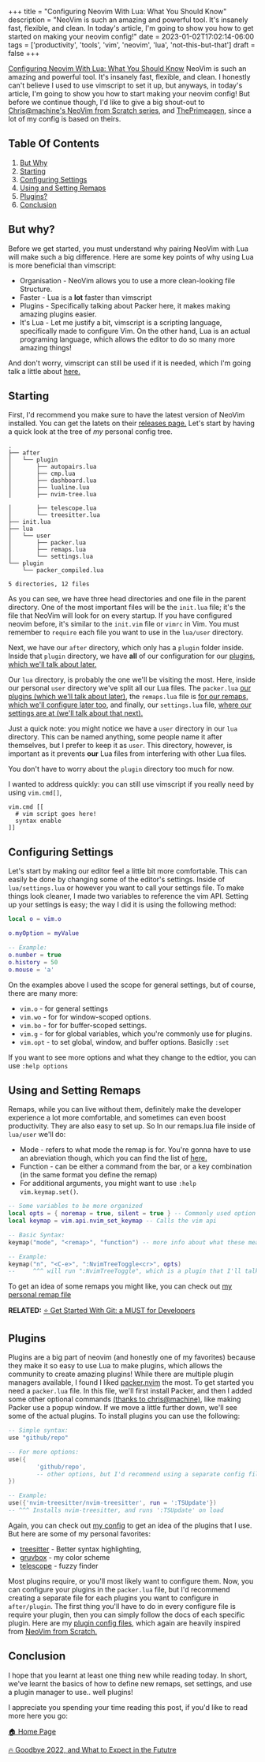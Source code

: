 +++
title = "Configuring Neovim With Lua: What You Should Know"
description = "NeoVim is such an amazing and powerful tool. It's insanely fast, flexible, and clean. In today's article, I'm going to show you how to get started on making your neovim config!"
date = 2023-01-02T17:02:14-06:00
tags = ['productivity', 'tools', 'vim', 'neovim', 'lua', 'not-this-but-that']
draft = false
+++

[Configuring Neovim With Lua: What You Should Know](https://dev-to-uploads.s3.amazonaws.com/uploads/articles/tz4474zp86nwj5tg9lwd.png)
NeoVim is such an amazing and powerful tool. It's insanely fast, flexible, and clean. I honestly can't
believe I used to use vimscript to set it up, but anyways, in today's article, I'm going to show you how to
start making your neovim config! But before we continue though, I'd like to give a big shout-out to
[Chris@machine's NeoVim from Scratch series](https://github.com/LunarVim/Neovim-from-scratch), and
[ThePrimeagen](https://github.com/ThePrimeagen/init.lua), since a lot of my config is based on theirs.
<!--more-->

## Table Of Contents
1. [But Why](#but-why)
2. [Starting](#starting)
3. [Configuring Settings ](#configuring-settings)
4. [Using and Setting Remaps](#using-and-setting-remaps)
5. [Plugins?](#plugins)
6. [Conclusion](#conclusion)

## But why?
Before we get started, you must understand why pairing NeoVim with Lua will make such a big
difference. Here are some key points of why using Lua is more beneficial than vimscript:
* Organisation - NeoVim allows you to use a more clean-looking file Structure.
* Faster - Lua is a **lot** faster than vimscript
* Plugins - Specifically talking about Packer here, it makes making amazing plugins easier.
* It's Lua - Let me justify a bit, vimscript is a scripting language, specifically made to configure Vim. On the other hand, Lua is an actual programing language, which allows the editor to do so many more amazing things!

And don't worry, vimscript can still be used if it is needed, which I'm going talk a little about
[here.](#starting-out-and-understanding-the-file-structure)

## Starting
First, I'd recommend you make sure to have the latest version of NeoVim installed. You can get the
latets on their [releases page.](https://github.com/neovim/neovim/releases) Let's start by having 
a quick look at the tree of _my_ personal config tree.
```
.
├── after
│   └── plugin
│       ├── autopairs.lua
│       ├── cmp.lua
│       ├── dashboard.lua
│       ├── lualine.lua
│       ├── nvim-tree.lua

│       ├── telescope.lua
│       └── treesitter.lua
├── init.lua
├── lua
│   └── user
│       ├── packer.lua
│       ├── remaps.lua
│       └── settings.lua
└── plugin
    └── packer_compiled.lua

5 directories, 12 files
```
As you can see, we have three head directories and one file in the parent directory. One of the most
important files will be the `init.lua` file; it's the file that NeoVim will look for on every
startup. If you have configured neovim before, it's similar to the `init.vim` file or `vimrc` in
Vim. You must remember to `require` each file you want to use in the `lua/user` directory.

Next, we have our `after` directory, which only has a `plugin` folder inside. Inside that `plugin`
directory, we have **all** of our configuration for our [plugins, which we'll talk about
later.](#plugins)

Our `lua` directory, is probably the one we'll be visiting the most. Here, inside our personal `user` directory
we've split all our Lua files. The `packer.lua`  [our plugins (which we'll talk about later)](#plugins), the `remaps.lua`
file is [for our remaps, which we'll configure later too](#using-and-setting-remaps), and finally, our `settings.lua` file,
[where our settings are at (we'll talk about that next).](#configuring-settings)

Just a quick note: you might notice we have a `user` directory in our `lua` directory. This can be
named anything, some people name it after themselves, but I prefer to keep it as
`user`. This directory, however, is important as it prevents **our** Lua files from interfering with
other Lua files.

You don't have to worry about the `plugin`  directory too much for now.

I wanted to address quickly: you can still use vimscript if you really need by
using `vim.cmd[]`,
```vimscript
vim.cmd [[
  # vim script goes here!
  syntax enable
]]

```

## Configuring Settings
Let's start by making our editor feel a little bit more comfortable. This can easily be
done by changing some of the editor's settings. Inside of `lua/settings.lua` or however you want to
call your settings file. To make things look cleaner, I made two variables to reference the
vim API. Setting up your settings is easy; the way I did it is using the following
method:

```lua
local o = vim.o

o.myOption = myValue

-- Example:
o.number = true
o.history = 50
o.mouse = 'a'
```

On the examples above I used the scope for general settings, but of course, there are many more:
* `vim.o` - for general settings
* `vim.wo` - for for window-scoped options.
* `vim.bo` - for for buffer-scoped settings.
* `vim.g` - for for global variables, which you're commonly use for plugins.
* `vim.opt` - to set global, window, and buffer options. Basiclly `:set`

If you want to see more options and what they change to the edtior, you can use `:help options`

## Using and Setting Remaps
Remaps, while you can live without them, definitely make the developer experience a lot
more comfortable, and sometimes can even boost productivity. They are also easy to set up.
So In our remaps.lua file inside of `lua/user` we'll do:

* Mode - refers to what mode the remap is for. You're gonna have to use an abreviation though, which
you can find the list of [here.](https://github.com/nanotee/nvim-lua-guide#defining-mappings)
* Function - can be either a command from the bar, or a key combination (in the same format you
        define the remap)
* For additional arguments, you might want to use `:help vim.keymap.set()`.
```lua
-- Some variables to be more organized
local opts = { noremap = true, silent = true } -- Commonly used option
local keymap = vim.api.nvim_set_keymap -- Calls the vim api

-- Basic Syntax:
keymap("mode", "<remap>", "function") -- more info about what these mean above.

-- Example:
keymap("n", "<C-e>", ":NvimTreeToggle<cr>", opts)
--     ^^^ will run ":NvimTreeToggle", which is a plugin that I'll talk about later

```
To get an idea of some remaps you might like, you can check out [my personal remap file](https://github.com/codeyStein/cozy-apple/blob/master/nvim/lua/user/remaps.lua)

**RELATED:** [⭐️ Get Started With Git: a MUST for Developers](https://the-net-blog.netlify.app/post/get-started-with-git/)
## Plugins
Plugins are a big part of neovim (and honestly one of my favorites) because they make it so easy
to use Lua to make plugins, which allows the community to create amazing plugins! While there are
multiple plugin managers available, I found I liked [packer.nvim](https://github.com/wbthomason/packer.nvim)
the most. To get started you need a `packer.lua` file. In this file, we'll first install Packer, and
then I added some other optional commands [(thanks to chris@machine)](https://github.com/LunarVim/Neovim-from-scratch), 
like making Packer use a popup window. If we move a little further down, we'll see some of the
actual plugins. To install plugins you can use the following:
```lua
-- Simple syntax:
use "github/repo"

-- For more options:
use({
        'github/repo',
        -- other options, but I'd recommend using a separate config file for each plugin
})

-- Example:
use({'nvim-treesitter/nvim-treesitter', run = ':TSUpdate'})
-- ^^^ Installs nvim-treesitter, and runs ':TSUpdate' on load
```

Again, you can check out [my config](https://github.com/codeyStein/cozy-apple/blob/master/nvim/lua/user/packer.lua) to get an idea of the plugins that I use.
But here are some of my personal favorites:
* [treesitter](https://github.com/tree-sitter/tree-sitter) - Better syntax highlighting,
* [gruvbox](https://github.com/ellisonleao/gruvbox.nvim) - my color scheme
* [telescope](https://github.com/nvim-telescope/telescope.nvim) - fuzzy finder


Most plugins require, or you'll most likely want to configure them. Now, you can configure your
plugins in the `packer.lua` file, but I'd recommend creating a separate file for each plugins you
want to configure in `after/plugin`. The first thing you'll have to do in every configure file is
require your plugin, then you can simply follow the docs of each specific plugin. Here are my 
[plugin config files](https://github.com/codeyStein/cozy-apple/tree/master/nvim/after/plugin), which again
are heavily inspired from [NeoVim from Scratch.](https://github.com/LunarVim/Neovim-from-scratch)

## Conclusion
I hope that you learnt at least one thing new while reading today. In short, we've learnt the basics
of how to define new remaps, set settings, and use a plugin manager to use.. well plugins!

I appreciate you spending your time reading this post, if you'd like to read more here you go:

[🏠  Home Page](https://the-net-blog.netlify.app/)

[🔥 Goodbye 2022, and What to Expect in the Fututre](https://the-net-blog.netlify.app/post/goodbye-firebase-hello-supabase/)

